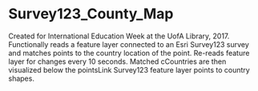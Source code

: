# Survey123_County_Map
Created for International Education Week at the UofA Library, 2017. Functionally reads a feature layer connected to an Esri Survey123 survey and matches points to the country location of the point. Re-reads feature layer for changes every 10 seconds. Matched cCountries are then visualized below the pointsLink Survey123 feature layer points to country shapes.
